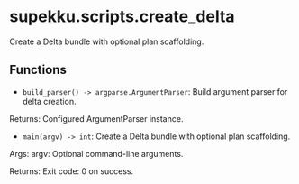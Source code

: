 # supekku.scripts.create_delta

Create a Delta bundle with optional plan scaffolding.

## Functions

- `build_parser() -> argparse.ArgumentParser`: Build argument parser for delta creation.

Returns:
  Configured ArgumentParser instance.
- `main(argv) -> int`: Create a Delta bundle with optional plan scaffolding.

Args:
  argv: Optional command-line arguments.

Returns:
  Exit code: 0 on success.
